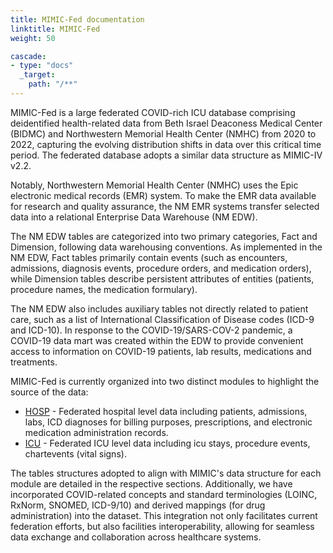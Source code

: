 ```yaml
---
title: MIMIC-Fed documentation
linktitle: MIMIC-Fed
weight: 50

cascade:
- type: "docs"
  _target:
    path: "/**"
---
```

MIMIC-Fed is a large federated COVID-rich ICU database comprising deidentified health-related data from Beth Israel Deaconess Medical Center (BIDMC) and Northwestern Memorial Health Center (NMHC) from 2020 to 2022, capturing the evolving distribution shifts in data over this critical time period. The federated database adopts a similar data structure as MIMIC-IV v2.2.

Notably, Northwestern Memorial Health Center (NMHC) uses the Epic electronic medical records (EMR) system. To make the EMR data available for research and quality assurance, the NM EMR systems transfer selected data into a relational Enterprise Data Warehouse (NM EDW). 

The NM EDW tables are categorized into two primary categories, Fact and Dimension, following data warehousing conventions. As implemented in the NM EDW, Fact tables primarily contain events (such as encounters, admissions, diagnosis events, procedure orders, and medication orders), while Dimension tables describe persistent attributes of entities (patients, procedure names, the medication formulary). 

The NM EDW also includes auxiliary tables not directly related to patient care, such as a list of International Classification of Disease codes (ICD-9 and ICD-10). In response to the COVID-19/SARS-COV-2 pandemic, a COVID-19 data mart was created within the EDW to provide convenient access to information on COVID-19 patients, lab results, medications and treatments.

MIMIC-Fed is currently organized into two distinct modules to highlight the source of the data:

- [HOSP](/docs/mimic-nw/modules/hosp/) - Federated hospital level data including patients, admissions, labs, ICD diagnoses for billing purposes, prescriptions, and electronic medication administration records.
- [ICU](/docs/mimic-nw/modules/icu/) - Federated ICU level data including icu stays, procedure events, chartevents (vital signs). 

The tables structures adopted to align with MIMIC's data structure for each module are detailed in the respective sections. Additionally, we have incorporated COVID-related concepts and standard terminologies (LOINC, RxNorm, SNOMED, ICD-9/10) and derived mappings (for drug administration) into the dataset. This integration not only facilitates current federation efforts, but also facilities interoperability, allowing for seamless data exchange and collaboration across healthcare systems.
